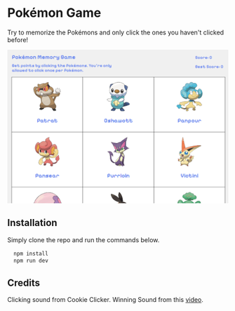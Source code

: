 # Pokémon Game

Try to memorize the Pokémons and only click the ones you haven't clicked before!

![gamescreenshot](pokemon.png)

## Installation

Simply clone the repo and run the commands below.

```powershell
  npm install
  npm run dev
```

## Credits

Clicking sound from Cookie Clicker. Winning Sound from this [video](https://www.youtube.com/watch?v=nYwAHURPQ-s).
